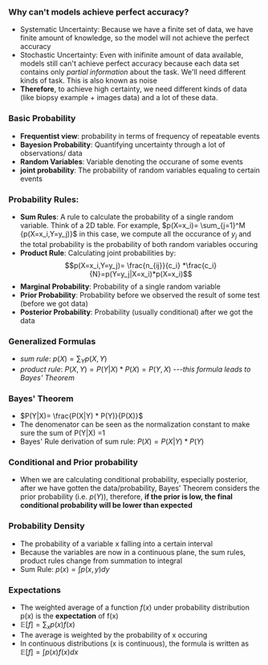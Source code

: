 ### Why can't models achieve perfect accuracy? 
-  Systematic Uncertainty: Because we have a finite set of data, we have finite amount of knowledge, so the model will not achieve the perfect accuracy 
-  Stochastic Uncertainty: Even with inifinite amount of data available, models still can't achieve perfect accuracy because each data set contains only *partial information* about the task. We'll need different kinds of task. This is also known as noise 
-  **Therefore**, to achieve high certainty, we need different kinds of data (like biopsy example + images data) and a lot of these data. 
### Basic Probability 
-  **Frequentist view**: probability in terms of frequency of repeatable events 
-  **Bayesion Probability**: Quantifying uncertainty through a lot of observations/ data
- **Random Variables**: Variable denoting the occurane of some events 
-  **joint probability**: The probability of random variables equaling to certain events 

### Probability Rules: 
-  **Sum Rules**: A rule to calculate the probability of a single random variable. Think of a 2D table. For example, 
$p(X=x_i)= \sum_{j=1}^M {p(X=x_i,Y=y_j)}$ in this case, we compute all the occurance of $y_j$
 and the total probability is the probability of both random variables occuring 
-  **Product Rule**: Calculating joint probabilities by: 
    $$p(X=x_i,Y=y_j)= \frac{n_{ij}}{c_i} *\frac{c_i}{N}=p(Y=y_j|X=x_i)*p(X=x_i)$$
-  **Marginal Probability**: Probability of a single random variable 
- **Prior Probability**: Probability before we observed the result of some test (before we got data)
- **Posterior Probability**: Probability (usually conditional) after we got the data 

### Generalized Formulas 
- *sum rule*: $p(X)=\sum_{Y} p(X,Y)$
- *product rule*: $P(X,Y) = P(Y|X)*P(X) = P(Y,X)$ *---this formula leads to Bayes' Theorem* 

### Bayes' Theorem 
- $P(Y|X)= \frac{P(X|Y) * P(Y)}{P(X)}$
- The denomenator can be seen as the normalization constant to make sure the sum of P(Y|X) =1 
- Bayes' Rule derivation of sum rule: $P(X)=P(X|Y) * P(Y)$

### Conditional and Prior probability 
- When we are calculating conditional probability, especially posterior, after we have gotten the data/probability, Bayes' Theorem considers the prior probability (i.e. $p(Y)$), therefore, **if the prior is low, the final conditional probability will be lower than expected** 


### Probability Density 
-  The probability of a variable x falling into a certain interval 
- Because the variables are now in a continuous plane, the sum rules, product rules change from summation to integral 
- Sum Rule: $p(x)= \int p(x,y)dy$

### Expectations 
- The weighted average of a function $f(x)$ under probability distribution p(x) is the **expectation** of f(x) 
- $\mathbb{E}[f]=\sum_{x}p(x)f(x)$
- The average is weighted by the probability of x occuring 
- In continuous distributions (x is continuous), the formula is written as $\mathbb{E}[f]= \int p(x)f(x)dx$